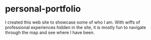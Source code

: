 # personal-portfolio

I created this web site to showcase some of who I am.  With wiffs of professional experiences hidden in the site, it is mostly fun to navigate through the map and see where I have been.